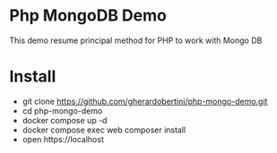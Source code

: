 # Php MongoDB Demo

This demo resume principal method for PHP to work with Mongo DB

# Install

- git clone https://github.com/gherardobertini/php-mongo-demo.git
- cd php-mongo-demo
- docker compose up -d
- docker compose exec web composer install
- open https://localhost
